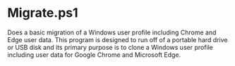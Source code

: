 # Migrate.ps1
Does a basic migration of a Windows user profile including Chrome and Edge user data.
This program is designed to run off of a portable hard drive or USB disk and its primary purpose is to clone a Windows user profile including user data for Google Chrome and Microsoft Edge.
